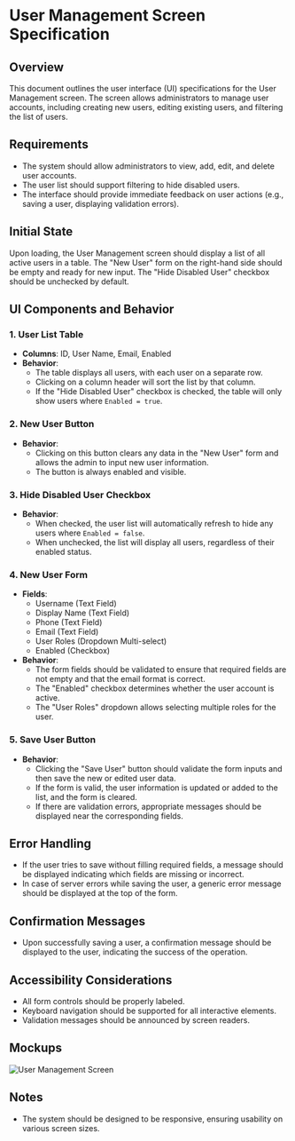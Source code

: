 
# User Management Screen Specification

## Overview
This document outlines the user interface (UI) specifications for the User Management screen. The screen allows administrators to manage user accounts, including creating new users, editing existing users, and filtering the list of users.

## Requirements
- The system should allow administrators to view, add, edit, and delete user accounts.
- The user list should support filtering to hide disabled users.
- The interface should provide immediate feedback on user actions (e.g., saving a user, displaying validation errors).

## Initial State
Upon loading, the User Management screen should display a list of all active users in a table. The "New User" form on the right-hand side should be empty and ready for new input. The "Hide Disabled User" checkbox should be unchecked by default.

## UI Components and Behavior

### 1. **User List Table**
- **Columns**: ID, User Name, Email, Enabled
- **Behavior**:
  - The table displays all users, with each user on a separate row.
  - Clicking on a column header will sort the list by that column.
  - If the "Hide Disabled User" checkbox is checked, the table will only show users where `Enabled = true`.

### 2. **New User Button**
- **Behavior**:
  - Clicking on this button clears any data in the "New User" form and allows the admin to input new user information.
  - The button is always enabled and visible.

### 3. **Hide Disabled User Checkbox**
- **Behavior**:
  - When checked, the user list will automatically refresh to hide any users where `Enabled = false`.
  - When unchecked, the list will display all users, regardless of their enabled status.

### 4. **New User Form**
- **Fields**:
  - Username (Text Field)
  - Display Name (Text Field)
  - Phone (Text Field)
  - Email (Text Field)
  - User Roles (Dropdown Multi-select)
  - Enabled (Checkbox)
- **Behavior**:
  - The form fields should be validated to ensure that required fields are not empty and that the email format is correct.
  - The "Enabled" checkbox determines whether the user account is active.
  - The "User Roles" dropdown allows selecting multiple roles for the user.

### 5. **Save User Button**
- **Behavior**:
  - Clicking the "Save User" button should validate the form inputs and then save the new or edited user data.
  - If the form is valid, the user information is updated or added to the list, and the form is cleared.
  - If there are validation errors, appropriate messages should be displayed near the corresponding fields.

## Error Handling
- If the user tries to save without filling required fields, a message should be displayed indicating which fields are missing or incorrect.
- In case of server errors while saving the user, a generic error message should be displayed at the top of the form.

## Confirmation Messages
- Upon successfully saving a user, a confirmation message should be displayed to the user, indicating the success of the operation.

## Accessibility Considerations
- All form controls should be properly labeled.
- Keyboard navigation should be supported for all interactive elements.
- Validation messages should be announced by screen readers.

## Mockups
![User Management Screen](./c2f1cb7e-5022-433a-93a2-1ac0b6ec1015.png)

## Notes
- The system should be designed to be responsive, ensuring usability on various screen sizes.
